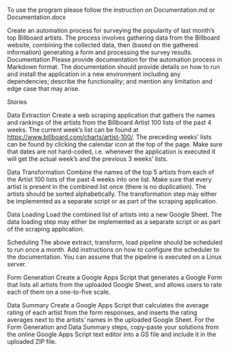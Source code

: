 To use the program please follow the instruction on Documentation.md or Documentation.docx



Create an automation process for surveying the popularity of last month’s top Billboard artists. The process involves gathering data from the Billboard website, combining the collected data, then (based on the gathered information) generating a form and processing the survey results.
Documentation
Please provide documentation for the automation process in Markdown format. The documentation should provide details on how to run and install the application in a new environment including any dependencies; describe the functionality; and mention any limitation and edge case that may arise.

Stories

Data Extraction
Create a web scraping application that gathers the names and rankings of the artists from the Billboard Artist 100 lists of the past 4 weeks. The current week’s list can be found at https://www.billboard.com/charts/artist-100/. The preceding weeks’ lists can be found by clicking the calendar icon at the top of the page.
Make sure that dates are not hard-coded, i.e. whenever the application is executed it will get the actual week’s and the previous 3 weeks’ lists.

Data Transformation
Combine the names of the top 5 artists from each of the Artist 100 lists of the past 4 weeks into one list. Make sure that every artist is present in the combined list once (there is no duplication). The artists should be sorted alphabetically.
The transformation step may either be implemented as a separate script or as part of the scraping application.

Data Loading
Load the combined list of artists into a new Google Sheet.
The data loading step may either be implemented as a separate script or as part of the scraping application.

Scheduling
The above extract, transform, load pipeline should be scheduled to run once a month.
Add instructions on how to configure the scheduler to the documentation. You can assume that the pipeline is executed on a Linux server.

Form Generation
Create a Google Apps Script that generates a Google Form that lists all artists from the uploaded Google Sheet, and allows users to rate each of them on a one-to-five scale.

Data Summary
Create a Google Apps Script that calculates the average rating of each artist from the form responses, and inserts the rating averages next to the artists’ names in the uploaded Google Sheet.
For the Form Generation and Data Summary steps, copy-paste your solutions from the online Google Apps Script text editor into a GS file and include it in the uploaded ZIP file.

